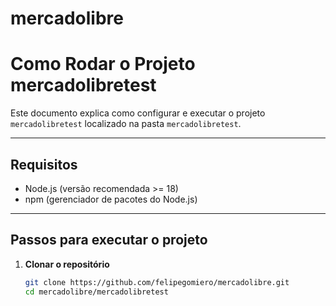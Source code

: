 # mercadolibre

# Como Rodar o Projeto mercadolibretest

Este documento explica como configurar e executar o projeto `mercadolibretest` localizado na pasta `mercadolibretest`.

---

## Requisitos

- Node.js (versão recomendada >= 18)
- npm (gerenciador de pacotes do Node.js)

---

## Passos para executar o projeto

1. **Clonar o repositório**

   ```bash
   git clone https://github.com/felipegomiero/mercadolibre.git
   cd mercadolibre/mercadolibretest
   ```
